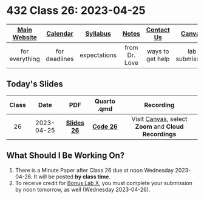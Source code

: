 # 432 Class 26: 2023-04-25

[Main Website](https://thomaselove.github.io/432-2023/) | [Calendar](https://thomaselove.github.io/432-2023/calendar.html) | [Syllabus](https://thomaselove.github.io/432-syllabus-2023/) | [Notes](https://thomaselove.github.io/432-notes/) | [Contact Us](https://thomaselove.github.io/432-2023/contact.html) | [Canvas](https://canvas.case.edu) | [Data and Code](https://github.com/THOMASELOVE/432-data) | [Sources](https://github.com/THOMASELOVE/432-classes-2023/tree/main/sources)
:-----------: | :--------------: | :----------: | :---------: | :-------------: | :-----------: | :------------: |:------:
for everything | for deadlines | expectations | from Dr. Love | ways to get help | lab submission | for downloads | to read

## Today's Slides

Class | Date | PDF | Quarto .qmd | Recording
:---: | :--------: | :------: | :------: | :-------------:
26 | 2023-04-25 | **[Slides 26](https://github.com/THOMASELOVE/432-slides-2023/blob/main/slides26.pdf)** | **[Code 26](https://github.com/THOMASELOVE/432-slides-2023/blob/main/slides26.qmd)** | Visit [Canvas](https://canvas.case.edu/), select **Zoom** and **Cloud Recordings**

## What Should I Be Working On?

1. There is a Minute Paper after Class 26 due at noon Wednesday 2023-04-26. It will be posted **by class time**.
2. To receive credit for [Bonus Lab X](https://thomaselove.github.io/432-2023/labX.html), you must complete your submission by noon tomorrow, as well (Wednesday 2023-04-26).
